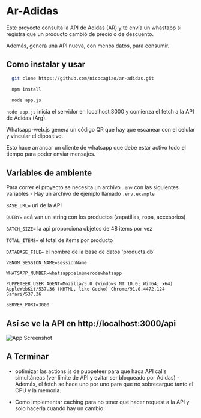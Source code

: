 
# Ar-Adidas

Este proyecto consulta la API de Adidas (AR) y te envía un whastapp si registra que un producto cambió de precio o de descuento.

Además, genera una API nueva, con menos datos, para consumir.




## Como instalar y usar


```bash
  git clone https://github.com/nicocagiao/ar-adidas.git
```

```bash
  npm install
```

```bash
  node app.js
```

`node app.js` inicia el servidor en localhost:3000 y comienza el fetch a la API de Adidas (Arg).

Whatsapp-web.js genera un código QR que hay que escanear con el celular y vincular el dipositivo.

Esto hace arrancar un cliente de whatsapp que debe estar activo todo el tiempo para poder enviar mensajes.

## Variables de ambiente

Para correr el proyecto se necesita un archivo `.env` con las siguientes variables - Hay un archivo de ejemplo llamado `.env.example`

`BASE_URL=` url de la API

`QUERY=` acá van un string con los productos (zapatillas, ropa, accesorios)

`BATCH_SIZE=` la api proporciona objetos de 48 items por vez

`TOTAL_ITEMS=` el total de items por producto

`DATABASE_FILE=` el nombre de la base de datos 'products.db'

`VENOM_SESSION_NAME=sessionName`

`WHATSAPP_NUMBER=whatsapp:elnúmerodewhatsapp`

`PUPPETEER_USER_AGENT=Mozilla/5.0 (Windows NT 10.0; Win64; x64) AppleWebKit/537.36 (KHTML, like Gecko) Chrome/91.0.4472.124 Safari/537.36`

`SERVER_PORT=3000`


## Así se ve la API en http://localhost:3000/api 

![App Screenshot](https://github.com/nicocagiao/ar-adidas/blob/main/apiscreenshot.png)


## A Terminar
 
- optimizar las actions.js de puppeteer para que haga API calls simultáneas (ver límite de API y evitar ser bloqueado por Adidas) - Además, el fetch se hace uno por uno para que no sobrecargue tanto el CPU y la memoria.

- Como implementar caching para no tener que hacer request a la API y solo hacerla cuando hay un cambio

